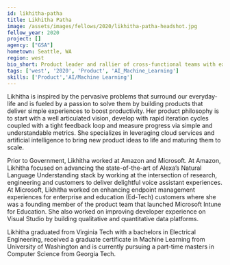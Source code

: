 ```yaml
---
id: likhitha-patha
title: Likhitha Patha
image: /assets/images/fellows/2020/likhitha-patha-headshot.jpg
fellow_year: 2020
project: []
agency: ["GSA"]
hometown: Seattle, WA
region: west
bio_short: Product leader and rallier of cross-functional teams with experience in finding simple and innovative software solutions to solve complex problems at scale.
tags: ['west', '2020', 'Product', 'AI_Machine_Learning']
skills: ['Product','AI/Machine Learning']
---
```


Likhitha is inspired by the pervasive problems that surround our everyday-life and is fueled by a passion to solve them by building products that deliver simple experiences to boost productivity. Her product philosophy is to start with a well articulated vision, develop with rapid iteration cycles coupled with a tight feedback loop and measure progress via simple and understandable metrics. She specializes in leveraging cloud services and artificial intelligence to bring new product ideas to life and maturing them to scale.

Prior to Government, Likhitha worked at Amazon and Microsoft. At Amazon, Likhitha focused on advancing the state-of-the-art of Alexa’s Natural Language Understanding stack by working at the intersection of research, engineering and customers to deliver delightful voice assistant experiences. At Microsoft, Likhitha worked on enhancing endpoint management experiences for enterprise and education (Ed-Tech) customers where she was a founding member of the product team that launched Microsoft Intune for Education. She also worked on improving developer experience on Visual Studio by building qualitative and quantitative data platforms.

Likhitha graduated from Virginia Tech with a bachelors in Electrical Engineering, received a graduate certificate in Machine Learning from University of Washington and is currently pursuing a part-time masters in Computer Science from Georgia Tech.
